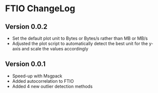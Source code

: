 # FTIO ChangeLog

## Version 0.0.2
- Set the default plot unit to Bytes or Bytes/s rather than MB or MB/s
- Adjusted the plot script to automatically detect the best unit for the y-axis and scale the values accordingly


## Version 0.0.1

- Speed-up with Msgpack
- Added autocorrelation to FTIO
- Added 4 new outlier detection methods